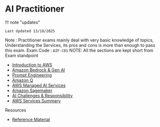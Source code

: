 # AI Practitioner

!!! note "updates"

    Last Updated 13/10/2025

Note : Practitioner exams mainly deal with very basic knowledge of topics, Understanding the Services, its pros and cons is more than enough to pass this exam.
Exam Code : `AIF-C01`
NOTE: All the sections are kept short from Exam standpoint

- [Introduction to AWS](introduction.md)
- [Amazon Bedrock & Gen AI](bedrock_genai.md)
- [Prompt Engineering](prompt.md)
- [Amazon Q](amazon_q.md)
- [AWS Managed AI Services](managed_ai.md)
- [Amazon Sagemaker](sagemaker.md)
- [AI Challenges & Responsibility](ai_challenges.md)
- [AWS Services Summary](aws_services.md)

Resources

- [Reference Material](https://courses.datacumulus.com/downloads/certified-ai-practitioner-9u8/)